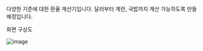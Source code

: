 다양한 기준에 대한 환율 계산기입니다.
달러부터 계란, 국밥까지 계산 가능하도록 만들 예정입니다.

화면 구상도

![image](https://user-images.githubusercontent.com/60059706/108533881-da14b200-731c-11eb-96cc-2397a84d4b4c.png)
